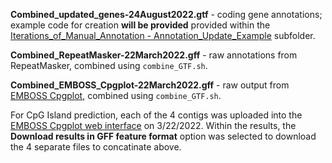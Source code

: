
**Combined_updated_genes-24August2022.gtf** - coding gene annotations; example code for creation **will be provided** provided within the [Iterations_of_Manual_Annotation - Annotation_Update_Example]() subfolder.

**Combined_RepeatMasker-22March2022.gff** - raw annotations from RepeatMasker, combined using `combine_GTF.sh`.

**Combined_EMBOSS_Cpgplot-22March2022.gff** - raw output from [EMBOSS Cpgplot](https://www.ebi.ac.uk/Tools/seqstats/emboss_cpgplot/), combined using `combine_GTF.sh`.

For CpG Island prediction, each of the 4 contigs was uploaded into the [EMBOSS Cpgplot web interface](https://www.ebi.ac.uk/Tools/seqstats/emboss_cpgplot/) on 3/22/2022.  Within the results, the **Download results in GFF feature format** option was selected to download the 4 separate files to concatinate above.

